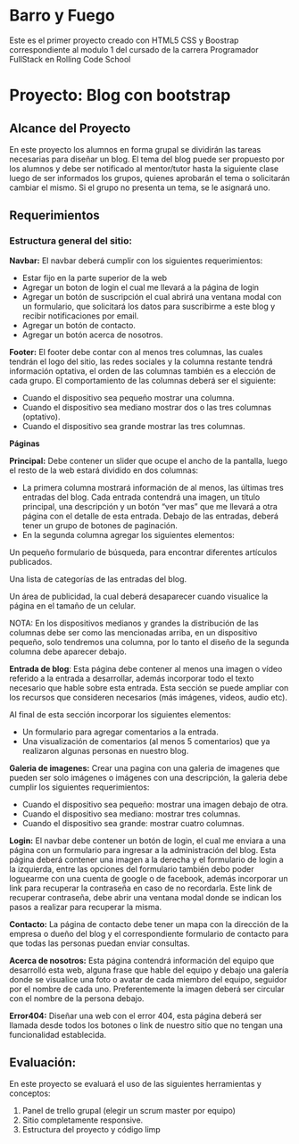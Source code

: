 # Barro y Fuego
Este es el primer proyecto creado con HTML5 CSS y Boostrap correspondiente al modulo 1 del cursado de la carrera Programador FullStack en Rolling Code School

# Proyecto: Blog con bootstrap
## Alcance del Proyecto

En este proyecto los alumnos en forma grupal se dividirán las tareas necesarias para diseñar un blog. El tema del blog puede ser propuesto por los alumnos y debe ser notificado al mentor/tutor hasta la siguiente clase luego de ser informados los grupos, quienes aprobarán el tema o solicitarán cambiar el mismo. Si el grupo no presenta un tema, se le asignará uno.

## Requerimientos
### Estructura general del sitio:
**Navbar:** El navbar deberá  cumplir con los siguientes requerimientos:

 - Estar fijo en la parte superior de la web
 - Agregar un boton de login el cual me llevará a la página de login
 - Agregar un botón de suscripción el cual abrirá una ventana modal con un formulario, que solicitará los datos para suscribirme a este blog y recibir notificaciones por email.
 - Agregar un botón de contacto.
 - Agregar un botón acerca de nosotros.

**Footer:** El footer debe contar con al menos tres columnas, las cuales tendrán el logo del sitio, las redes sociales y la columna restante tendrá información optativa, el orden de las columnas también es a elección de cada grupo. El comportamiento de las columnas deberá ser el siguiente:

- Cuando el dispositivo sea pequeño mostrar una columna.
- Cuando el dispositivo sea mediano mostrar dos o las tres columnas (optativo).
- Cuando el dispositivo sea grande mostrar las tres columnas.

**Páginas**

**Principal:** Debe contener un slider que ocupe el ancho de la pantalla, luego el resto de la web estará dividido en dos columnas:

- La primera columna mostrará información de al menos, las últimas tres entradas del blog. Cada entrada contendrá una imagen, un título principal, una descripción y un botón “ver mas” que me llevará a otra página con el detalle de esta entrada. Debajo de las entradas, deberá tener un grupo de botones de paginación.
- En la segunda columna agregar los siguientes elementos:

Un pequeño formulario de búsqueda, para encontrar diferentes artículos publicados.

Una lista de categorías de las entradas del blog.

Un área de publicidad, la cual deberá desaparecer cuando visualice la página en el tamaño de un celular.

NOTA: En los dispositivos medianos y grandes la distribución de las columnas debe ser como las mencionadas arriba, en un dispositivo pequeño, solo tendremos una columna, por lo tanto el diseño de la segunda columna debe aparecer debajo.

**Entrada de blog**: Esta página debe contener al menos una imagen o vídeo referido a la entrada a desarrollar, además incorporar todo el texto necesario que hable sobre esta entrada. Esta sección se puede ampliar con los recursos que consideren necesarios (más imágenes, videos, audio etc).

Al final de esta sección incorporar los siguientes elementos:

- Un formulario para agregar comentarios a la entrada.
- Una visualización de comentarios (al menos 5 comentarios) que ya realizaron algunas personas en nuestro blog.


**Galeria de imagenes:** Crear una pagina con una galeria de imagenes que pueden ser solo imágenes o imágenes con una descripción, la galeria debe cumplir los siguientes requerimientos:

- Cuando el dispositivo sea pequeño: mostrar una imagen debajo de otra.
- Cuando el dispositivo sea mediano: mostrar tres columnas.
- Cuando el dispositivo sea grande: mostrar cuatro columnas.

**Login:** El navbar debe contener un botón de login, el cual me enviara a una página con un formulario para ingresar a la administración del blog. Esta página deberá contener una imagen a la derecha y el formulario de login a la izquierda, entre las opciones del formulario también debo poder loguearme con una cuenta de google o de facebook, además incorporar un link para recuperar la contraseña en caso de no recordarla. Este link de recuperar contraseña, debe abrir una ventana modal donde se indican los pasos a realizar para recuperar la misma.

**Contacto:** La página de contacto debe tener un mapa con la dirección de la empresa o dueño del blog y el correspondiente formulario de contacto para que todas las personas puedan enviar consultas.

**Acerca de nosotros:** Esta página contendrá información del equipo que desarrolló esta web, alguna frase que hable del equipo y debajo una galería donde se visualice una foto o avatar de cada miembro del equipo, seguidor por el nombre de cada uno. Preferentemente la imagen deberá ser circular con el nombre de la persona debajo.

**Error404:** Diseñar una web con el error 404, esta página deberá ser llamada desde todos los botones o link de nuestro sitio que no tengan una funcionalidad establecida.


## Evaluación:

En este proyecto se evaluará el uso de las siguientes herramientas y conceptos:

1.  Panel de trello grupal (elegir un scrum master por equipo)
2.  Sitio completamente responsive.
3.  Estructura del proyecto y código limp
